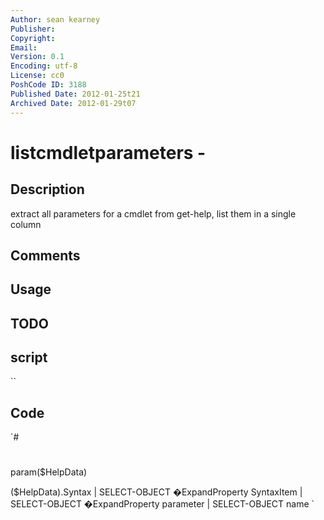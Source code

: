 ```yaml
---
Author: sean kearney
Publisher: 
Copyright: 
Email: 
Version: 0.1
Encoding: utf-8
License: cc0
PoshCode ID: 3188
Published Date: 2012-01-25t21
Archived Date: 2012-01-29t07
---
```


# listcmdletparameters - 

## Description

extract all parameters for a cmdlet from get-help, list them in a single column

## Comments



## Usage



## TODO



## script

``

## Code

`#
 #
 #
 #
 #
 #
 #
 param($HelpData)
 
 ($HelpData).Syntax | SELECT-OBJECT �ExpandProperty SyntaxItem | SELECT-OBJECT �ExpandProperty parameter | SELECT-OBJECT name
`

